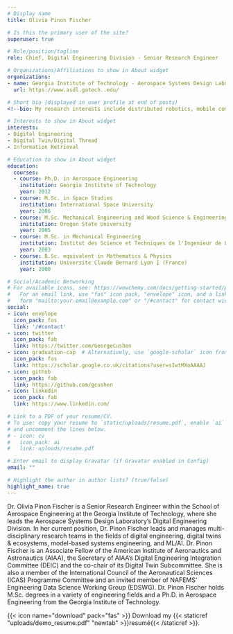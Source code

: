 ```yaml
---
# Display name
title: Olivia Pinon Fischer

# Is this the primary user of the site?
superuser: true

# Role/position/tagline
role: Chief, Digital Engineering Division - Senior Research Engineer

# Organizations/Affiliations to show in About widget
organizations:
- name: Georgia Institute of Technology - Aerospace Systems Design Laboratory
  url: https://www.asdl.gatech..edu/

# Short bio (displayed in user profile at end of posts)
<!--bio: My research interests include distributed robotics, mobile computing and programmable matter.-->

# Interests to show in About widget
interests:
- Digital Engineering
- Digital Twin/Digital Thread
- Information Retrieval

# Education to show in About widget
education:
  courses:
  - course: Ph.D. in Aerospace Engineering
    institution: Georgia Institute of Technology
    year: 2012
  - course: M.Sc. in Space Studies
    institution: International Space University
    year: 2006
  - course: M.Sc. Mechanical Engineering and Wood Science & Engineering (Dual Degree)
    institution: Oregon State University
    year: 2005
  - course: M.Sc. in Mechanical Engineering
    institution: Institut des Science et Techniques de l'Ingenieur de Lyon (France)
    year: 2003
  - course: B.Sc. equivalent in Mathematics & Physics
    institution: Universite Claude Bernard Lyon I (France)
    year: 2000

# Social/Academic Networking
# For available icons, see: https://wowchemy.com/docs/getting-started/page-builder/#icons
#   For an email link, use "fas" icon pack, "envelope" icon, and a link in the
#   form "mailto:your-email@example.com" or "/#contact" for contact widget.
social:
- icon: envelope
  icon_pack: fas
  link: '/#contact'
- icon: twitter
  icon_pack: fab
  link: https://twitter.com/GeorgeCushen
- icon: graduation-cap  # Alternatively, use `google-scholar` icon from `ai` icon pack
  icon_pack: fas
  link: https://scholar.google.co.uk/citations?user=sIwtMXoAAAAJ
- icon: github
  icon_pack: fab
  link: https://github.com/gcushen
- icon: linkedin
  icon_pack: fab
  link: https://www.linkedin.com/

# Link to a PDF of your resume/CV.
# To use: copy your resume to `static/uploads/resume.pdf`, enable `ai` icons in `params.toml`, 
# and uncomment the lines below.
# - icon: cv
#   icon_pack: ai
#   link: uploads/resume.pdf

# Enter email to display Gravatar (if Gravatar enabled in Config)
email: ""

# Highlight the author in author lists? (true/false)
highlight_name: true
---
```


Dr. Olivia Pinon Fischer is a Senior Research Engineer within the School of Aerospace Engineering at the Georgia Institute of Technology, where she leads the Aerospace Systems Design Laboratory’s Digital Engineering Division. In her current position, Dr. Pinon Fischer leads and manages multi-disciplinary research teams in the fields of digital engineering, digital twins & ecosystems, model-based systems engineering, and ML/AI. Dr. Pinon Fischer is an Associate Fellow of the American Institute of Aeronautics and Astronautics (AIAA), the Secretary of AIAA’s Digital Engineering Integration Committee (DEIC) and the co-chair of its Digital Twin Subcommittee. She is also a member of the International Council of the Aeronautical Sciences (ICAS) Programme Committee and an invited member of NAFEMS’ Engineering Data Science Working Group (EDSWG). Dr. Pinon Fischer holds M.Sc. degrees in a variety of engineering fields and a Ph.D. in Aerospace Engineering from the Georgia Institute of Technology.

{{< icon name="download" pack="fas" >}} Download my {{< staticref "uploads/demo_resume.pdf" "newtab" >}}resumé{{< /staticref >}}.
